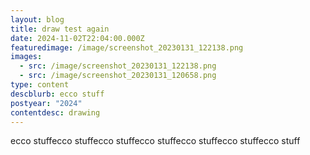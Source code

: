 ```yaml
---
layout: blog
title: draw test again
date: 2024-11-02T22:04:00.000Z
featuredimage: /image/screenshot_20230131_122138.png
images:
  - src: /image/screenshot_20230131_122138.png
  - src: /image/screenshot_20230131_120658.png
type: content
descblurb: ecco stuff
postyear: "2024"
contentdesc: drawing
---
```

ecco stuffecco stuffecco stuffecco stuffecco stuffecco stuffecco stuff

